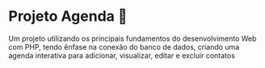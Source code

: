 # Projeto Agenda :blue_book:
Um projeto utilizando os principais fundamentos do desenvolvimento Web com PHP, tendo ênfase na conexão do banco de dados, criando uma agenda interativa para adicionar, visualizar, editar e excluir contatos
